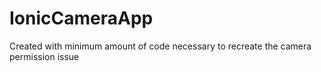 # IonicCameraApp
Created with minimum amount of code necessary to recreate the camera permission issue
